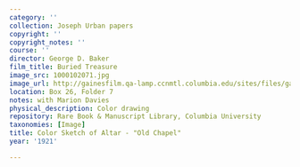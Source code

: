 ```yaml
---
category: ''
collection: Joseph Urban papers
copyright: ''
copyright_notes: ''
course: ''
director: George D. Baker
film_title: Buried Treasure
image_src: 1000102071.jpg
image_url: http://gainesfilm.qa-lamp.ccnmtl.columbia.edu/sites/files/gainesfilm/images/1000102071.jpg
location: Box 26, Folder 7
notes: with Marion Davies
physical_description: Color drawing
repository: Rare Book & Manuscript Library, Columbia University
taxonomies: [Image]
title: Color Sketch of Altar - "Old Chapel"
year: '1921'

---
```

